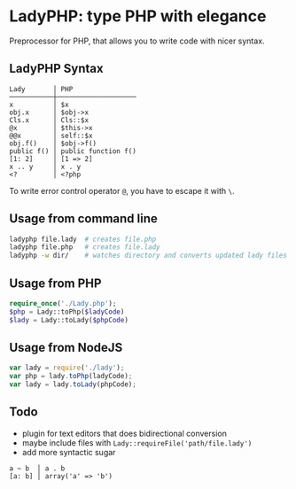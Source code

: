 # LadyPHP: type PHP with elegance

Preprocessor for PHP, that allows you to write code with nicer syntax.

## LadyPHP Syntax

```
Lady       │ PHP
───────────┼────────────────────
x          │ $x
obj.x      │ $obj->x
Cls.x      │ Cls::$x
@x         │ $this->x
@@x        │ self::$x
obj.f()    │ $obj->f()
public f() │ public function f()
[1: 2]     │ [1 => 2]
x .. y     │ x . y
<?         │ <?php
```

To write error control operator `@`, you have to escape it with `\`.

## Usage from command line

```bash
ladyphp file.lady  # creates file.php
ladyphp file.php   # creates file.lady
ladyphp -w dir/    # watches directory and converts updated lady files
```

## Usage from PHP

```php
require_once('./Lady.php');
$php = Lady::toPhp($ladyCode)
$lady = Lady::toLady($phpCode)
```

## Usage from NodeJS

```javascript
var lady = require('./lady');
var php = lady.toPhp(ladyCode);
var lady = lady.toLady(phpCode);
```

## Todo

- plugin for text editors that does bidirectional conversion
- maybe include files with `Lady::requireFile('path/file.lady')`
- add more syntactic sugar
```
a ~ b  │ a . b
[a: b] │ array('a' => 'b')
```
